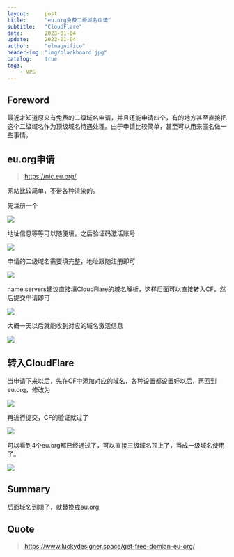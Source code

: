 ```yaml
---
layout:     post
title:      "eu.org免费二级域名申请"
subtitle:   "CloudFlare"
date:       2023-01-04
update:     2023-01-04
author:     "elmagnifico"
header-img: "img/blackboard.jpg"
catalog:    true
tags:
    - VPS
---
```


## Foreword

最近才知道原来有免费的二级域名申请，并且还能申请四个，有的地方甚至直接把这个二级域名作为顶级域名待遇处理。由于申请比较简单，甚至可以用来匿名做一些事情。



## eu.org申请

> https://nic.eu.org/

网站比较简单，不带各种渲染的。

先注册一个

![](https://img.elmagnifico.tech/static/upload/elmagnifico/202301041011475.png)

地址信息等等可以随便填，之后验证码激活账号

![](https://img.elmagnifico.tech/static/upload/elmagnifico/202301041012351.png)

申请的二级域名需要填完整，地址跟随注册即可

![](https://img.elmagnifico.tech/static/upload/elmagnifico/202301041015350.png)

name servers建议直接填CloudFlare的域名解析，这样后面可以直接转入CF，然后提交申请即可

![](https://img.elmagnifico.tech/static/upload/elmagnifico/202301041016366.png)

大概一天以后就能收到对应的域名激活信息

![](https://img.elmagnifico.tech/static/upload/elmagnifico/202301041013869.png)



## 转入CloudFlare

当申请下来以后，先在CF中添加对应的域名，各种设置都设置好以后，再回到eu.org，修改为

![](https://img.elmagnifico.tech/static/upload/elmagnifico/202301041023840.png)

再进行提交，CF的验证就过了

![](https://img.elmagnifico.tech/static/upload/elmagnifico/202301041023842.png)

可以看到4个eu.org都已经通过了，可以直接三级域名顶上了，当成一级域名使用了。

![](https://img.elmagnifico.tech/static/upload/elmagnifico/202301041025445.png)



## Summary

后面域名到期了，就替换成eu.org



## Quote

> https://www.luckydesigner.space/get-free-domian-eu-org/

